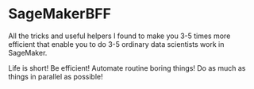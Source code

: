 # SageMakerBFF
All the tricks and useful helpers I found to make you 3-5 times more efficient that enable you to do 3-5 ordinary data scientists work in SageMaker.

Life is short! Be efficient! Automate routine boring things! Do as much as things in parallel as possible!
